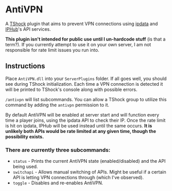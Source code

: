 # AntiVPN
A [TShock](https://github.com/Pryaxis/TShock) plugin that aims to prevent VPN connections using [ipdata](https://getipintel.net/) and [IPHub](https://iphub.info/)'s API services.

**This plugin isn't intended for public use until I un-hardcode stuff** (is that a term?). If you currently attempt to use it on your own server, I am not responsible for rate limit issues you run into.

## Instructions
Place `AntiVPN.dll` into your `ServerPlugins` folder. If all goes well, you should see during TShock initialization.
Each time a VPN connection is detected it will be printed to TShock's console along with possible errors.

`/antivpn` will list subcommands. You can allow a TShock group to utilize this command by adding the `antivpn` permission to it.

By default AntiVPN will be enabled at server start and will function every time a player joins, using the ipdata API to check their IP. Once the rate limit is hit on ipdata,
IPHub will be used instead until the same occurs. **It is unlikely both APIs would be rate limited at any given time, though the possibility exists.**

### There are currently three subcommands:
 * `status` - Prints the current AntiVPN state (enabled/disabled) and the API being used.
 * `switchapi` - Allows manual switching of APIs. Might be useful if a certain API is letting VPN connections through (which I've observed).
 * `toggle` - Disables and re-enables AntiVPN.